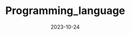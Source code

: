 ---
title: 'Programming_language'
date: 2023-10-24
type: landing

design:
  spacing: '5rem'

# Note: `username` refers to the user's folder name in `content/authors/`

# Page sections
sections:
  - block: markdown
    content:
      title: 학습한 프로그래밍 언어들
      text: 학교 및 자기계발 등으로 배우게 된 프로그래밍 언어들에 대한 내용들입니다.
      items:
        - name: C
          description:
        - name: C++
          description:
        - name: JAVA
          description:
        - name: Python
          description:
        - name: Kotlin
          description:
    design:
      view: article-gird
      fill_image: false
      columns: 3
---